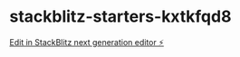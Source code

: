 # stackblitz-starters-kxtkfqd8

[Edit in StackBlitz next generation editor ⚡️](https://stackblitz.com/~/github.com/triangleman123/stackblitz-starters-kxtkfqd8)